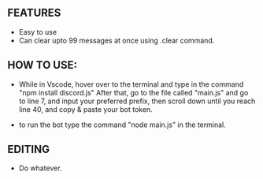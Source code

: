 ## FEATURES
* Easy to use
* Can clear upto 99 messages at once using .clear command.


## HOW TO USE:
* While in Vscode, hover over to the terminal and type in the command
"npm install discord.js"
After that, go to the file called "main.js" and go to line 7, and input your preferred prefix, then scroll down until you reach line 40, and copy & paste your bot token.

* to run the bot type the command "node main.js" in the terminal.


## EDITING
* Do whatever.
